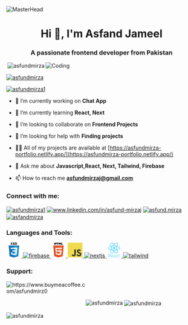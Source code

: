 ![MasterHead](https://user-images.githubusercontent.com/106918656/209438619-25091cdf-a126-4e95-a24c-5efdf8057606.gif)
<h1 align="center">Hi 👋, I'm Asfand Jameel</h1>
<h3 align="center">A passionate frontend developer from Pakistan</h3>
<img align="right" alt="Coding" width="400" src="https://cdn.dribbble.com/users/1162077/screenshots/3848914/media/7ed7d5ca074b48b328150e5a231e8d1f.gif">
<p align="center"> <img src="https://komarev.com/ghpvc/?username=asfundmirza&label=Profile%20views&color=0e75b6&style=flat" alt="asfundmirza" /> </p>

<p align="left"> <a href="https://github.com/ryo-ma/github-profile-trophy"><img src="https://github-profile-trophy.vercel.app/?username=asfundmirza" alt="asfundmirza" /></a> </p>

<p align="left"> <a href="https://twitter.com/asfundmirza1" target="blank"><img src="https://img.shields.io/twitter/follow/asfundmirza1?logo=twitter&style=for-the-badge" alt="asfundmirza1" /></a> </p>

- 🔭 I’m currently working on **Chat App**

- 🌱 I’m currently learning **React, Next**

- 👯 I’m looking to collaborate on **Frontend Projects**

- 🤝 I’m looking for help with **Finding projects**

- 👨‍💻 All of my projects are available at [https://asfundmirza-portfolio.netlify.app/](https://asfundmirza-portfolio.netlify.app/)

- 💬 Ask me about **Javascript,React, Next, Tailwind, Firebase**

- 📫 How to reach me **asfundmirzaj@gmail.com**

<h3 align="left">Connect with me:</h3>
<p align="left">
<a href="https://twitter.com/asfundmirza1" target="blank"><img align="center" src="https://raw.githubusercontent.com/rahuldkjain/github-profile-readme-generator/master/src/images/icons/Social/twitter.svg" alt="asfundmirza1" height="30" width="40" /></a>
<a href="https://linkedin.com/in/www.linkedin.com/in/asfund-mirzaj" target="blank"><img align="center" src="https://raw.githubusercontent.com/rahuldkjain/github-profile-readme-generator/master/src/images/icons/Social/linked-in-alt.svg" alt="www.linkedin.com/in/asfund-mirzaj" height="30" width="40" /></a>
<a href="https://fb.com/asfund.mirza" target="blank"><img align="center" src="https://raw.githubusercontent.com/rahuldkjain/github-profile-readme-generator/master/src/images/icons/Social/facebook.svg" alt="asfund.mirza" height="30" width="40" /></a>
<a href="https://instagram.com/asfandmirza" target="blank"><img align="center" src="https://raw.githubusercontent.com/rahuldkjain/github-profile-readme-generator/master/src/images/icons/Social/instagram.svg" alt="asfandmirza" height="30" width="40" /></a>
</p>

<h3 align="left">Languages and Tools:</h3>
<p align="left"> <a href="https://www.w3schools.com/css/" target="_blank" rel="noreferrer"> <img src="https://raw.githubusercontent.com/devicons/devicon/master/icons/css3/css3-original-wordmark.svg" alt="css3" width="40" height="40"/> </a> <a href="https://firebase.google.com/" target="_blank" rel="noreferrer"> <img src="https://www.vectorlogo.zone/logos/firebase/firebase-icon.svg" alt="firebase" width="40" height="40"/> </a> <a href="https://www.w3.org/html/" target="_blank" rel="noreferrer"> <img src="https://raw.githubusercontent.com/devicons/devicon/master/icons/html5/html5-original-wordmark.svg" alt="html5" width="40" height="40"/> </a> <a href="https://developer.mozilla.org/en-US/docs/Web/JavaScript" target="_blank" rel="noreferrer"> <img src="https://raw.githubusercontent.com/devicons/devicon/master/icons/javascript/javascript-original.svg" alt="javascript" width="40" height="40"/> </a> <a href="https://nextjs.org/" target="_blank" rel="noreferrer"> <img src="https://cdn.worldvectorlogo.com/logos/nextjs-2.svg" alt="nextjs" width="40" height="40"/> </a> <a href="https://reactjs.org/" target="_blank" rel="noreferrer"> <img src="https://raw.githubusercontent.com/devicons/devicon/master/icons/react/react-original-wordmark.svg" alt="react" width="40" height="40"/> </a> <a href="https://tailwindcss.com/" target="_blank" rel="noreferrer"> <img src="https://www.vectorlogo.zone/logos/tailwindcss/tailwindcss-icon.svg" alt="tailwind" width="40" height="40"/> </a> </p>

<h3 align="left">Support:</h3>
<p><a href="https://www.buymeacoffee.com/asfundmirz0"> <img align="left" src="https://cdn.buymeacoffee.com/buttons/v2/default-yellow.png" height="50" width="210" alt="https://www.buymeacoffee.com/asfundmirz0" /></a></p><br><br>

<p><img align="left" src="https://github-readme-stats.vercel.app/api/top-langs?username=asfundmirza&show_icons=true&locale=en&layout=compact" alt="asfundmirza" /></p>

<p>&nbsp;<img align="center" src="https://github-readme-stats.vercel.app/api?username=asfundmirza&show_icons=true&locale=en" alt="asfundmirza" /></p>

<p><img align="center" src="https://github-readme-streak-stats.herokuapp.com/?user=asfundmirza&" alt="asfundmirza" /></p>
